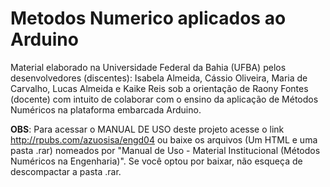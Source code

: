 # Metodos Numerico aplicados ao Arduino
Material elaborado na Universidade Federal da Bahia (UFBA) pelos desenvolvedores (discentes): Isabela Almeida, Cássio Oliveira, Maria de Carvalho, Lucas Almeida e Kaike Reis sob a orientação de Raony Fontes (docente) com intuito de colaborar com o ensino da aplicação de Métodos Numéricos na plataforma embarcada Arduino. 

**OBS**: Para acessar o MANUAL DE USO deste projeto acesse o link http://rpubs.com/azuosisa/engd04 ou baixe os arquivos (Um HTML e uma pasta .rar) nomeados por "Manual de Uso - Material Institucional (Métodos Numéricos na Engenharia)". Se você optou por baixar, não esqueça de descompactar a pasta .rar.

